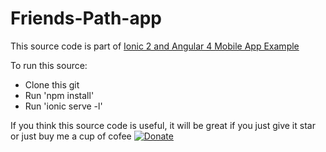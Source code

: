 # Friends-Path-app

This source code is part of [Ionic 2 and Angular 4 Mobile App Example](https://www.djamware.com/post/58e657b680aca764ec903c2d/ionic-3-and-angular-4-mobile-app-example)

To run this source:

* Clone this git
* Run 'npm install'
* Run 'ionic serve -l'

If you think this source code is useful, it will be great if you just give it star or just buy me a cup of cofee [![Donate](https://img.shields.io/badge/Donate-PayPal-green.svg)](https://www.paypal.com/cgi-bin/webscr?cmd=_s-xclick&hosted_button_id=Q5WK24UVWUGBN)
